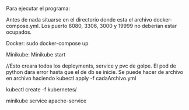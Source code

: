 Para ejecutar el programa:


Antes de nada situarse en el directorio donde esta el archivo docker-compose.yml. Los puerto 8080, 3306, 3000 y 19999 no deberían estar ocupados.

Docker: sudo docker-compose up      

Minikube: 
Minikube start 

//Esto creara todos los deployments, service y pvc de golpe. 
El pod de python dara error hasta que el de db se inicie. 
Se puede hacer de archivo en archivo haciendo kubectl apply -f cadaArchivo.yml   

kubectl create -f kubernetes/      
          
minikube service apache-service
